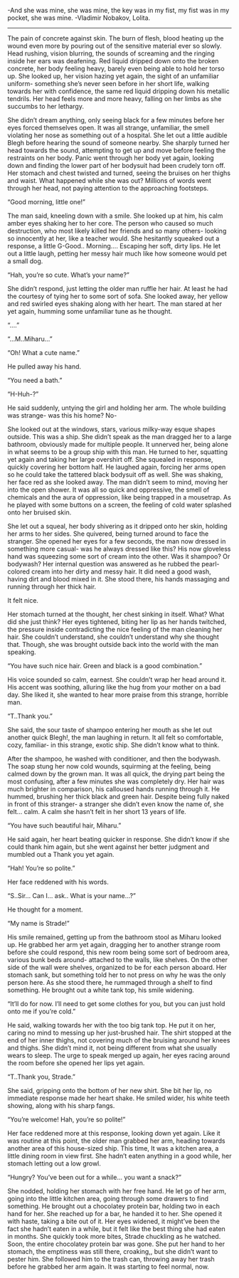 -And she was mine, she was mine, the key was in my fist, my fist was in my pocket, she was mine.
-Vladimir Nobakov, Lolita.


_________


The pain of concrete against skin. The burn of flesh, blood heating up the wound even more by pouring out of the sensitive material ever so slowly. Head rushing, vision blurring, the sounds of screaming and the ringing inside her ears was deafening. Red liquid dripped down onto the broken concrete, her body feeling heavy, barely even being able to hold her torso up. She looked up, her vision hazing yet again, the sight of an unfamiliar uniform- something she’s never seen before in her short life, walking towards her with confidence, the same red liquid dripping down his metallic tendrils. Her head feels more and more heavy, falling on her limbs as she succumbs to her lethargy. 

She didn’t dream anything, only seeing black for a few minutes before her eyes forced themselves open. It was all strange, unfamiliar, the smell violating her nose as something out of a hospital. She let out a little audible Blegh before hearing the sound of someone nearby. She sharply turned her head towards the sound, attempting to get up and move before feeling the restraints on her body. Panic went through her body yet again, looking down and finding the lower part of her bodysuit had been crudely torn off. Her stomach and chest twisted and turned, seeing the bruises on her thighs and waist. What happened while she was out? Millions of words went through her head, not paying attention to the approaching footsteps. 

“Good morning, little one!”

The man said, kneeling down with a smile. She looked up at him, his calm amber eyes shaking her to her core. The person who caused so much destruction, who most likely killed her friends and so many others- looking so innocently at her, like a teacher would.  She hesitantly squeaked out a response, a little G-Good.. Morning…. Escaping her soft, dirty lips. He let out a little laugh, petting her messy hair much like how someone would pet a small dog. 

“Hah, you’re so cute. What’s your name?”

She didn’t respond, just letting the older man ruffle her hair. At least he had the courtesy of tying her to some sort of sofa. She looked away, her yellow and red swirled eyes shaking along with her heart. The man stared at her yet again, humming some unfamiliar tune as he thought. 


“....”

“...M..Miharu…”

“Oh! What a cute name.”

He pulled away his hand. 

“You need a bath.”

“H-Huh-?”

He said suddenly, untying the girl and holding her arm. The whole building was strange- was this his home? No-

She looked out at the windows, stars, various milky-way esque shapes outside. This was a ship. She didn’t speak as the man dragged her to a large bathroom, obviously made for multiple people. It unnerved her, being alone in what seems to be a group ship with this man. He turned to her, squatting yet again and taking her large overshirt off. She squealed in response, quickly covering her bottom half. He laughed again, forcing her arms open so he could take the tattered black bodysuit off as well. She was shaking, her face red as she looked away. The man didn’t seem to mind, moving her into the open shower. It was all so quick and oppressive, the smell of chemicals and the aura of oppression, like being trapped in a mousetrap. As he played with some buttons on a screen, the feeling of cold water splashed onto her bruised skin. 

She let out a squeal, her body shivering as it dripped onto her skin, holding her arms to her sides. She quivered, being turned around to face the stranger. She opened her eyes for a few seconds, the man now dressed in something more casual- was he always dressed like this? His now gloveless hand was squeezing some sort of cream into the other. Was it shampoo? Or bodywash? Her internal question was answered as he rubbed the pearl-colored cream into her dirty and messy hair. It did need a good wash, having dirt and blood mixed in it. She stood there, his hands massaging and running through her thick hair. 

It felt nice. 

Her stomach turned at the thought, her chest sinking in itself. What? What did she just think? Her eyes tightened, biting her lip as her hands twitched, the pressure inside contradicting the nice feeling of the man cleaning her hair. She couldn’t understand, she couldn’t understand why she thought that. Though, she was brought outside back into the world with the man speaking. 

“You have such nice hair. Green and black is a good combination.”

His voice sounded so calm, earnest. She couldn’t wrap her head around it. His accent was soothing, alluring like the hug from your mother on a bad day. She liked it, she wanted to hear more praise from this strange, horrible man.

“T..Thank you.”

She said, the sour taste of shampoo entering her mouth as she let out another quick Blegh!, the man laughing in return. It all felt so comfortable, cozy, familiar- in this strange, exotic ship. She didn’t know what to think. 

After the shampoo, he washed with conditioner, and then the bodywash. The soap stung her now cold wounds, squirming at the feeling, being calmed down by the grown man. It was all quick, the drying part being the most confusing, after a few minutes she was completely dry. Her hair was much brighter in comparison, his calloused hands running through it. He hummed, brushing her thick black and green hair. Despite being fully naked in front of this stranger- a stranger she didn’t even know the name of, she felt… calm. A calm she hasn’t felt in her short 13 years of life. 

“You have such beautiful hair, Miharu.”

He said again, her heart beating quicker in response. She didn’t know if she could thank him again, but she went against her better judgment and mumbled out a Thank you yet again.

“Hah! You’re so polite.”

Her face reddened with his words. 

“S..Sir… Can I… ask.. What is your name…?”

He thought for a moment. 

“My name is Strade!”

His smile remained, getting up from the bathroom stool as Miharu looked up. He grabbed her arm yet again, dragging her to another strange room before she could respond, this new room being some sort of bedroom area, various bunk beds around- attached to the walls, like shelves. On the other side of the wall were shelves, organized to be for each person aboard. Her stomach sank, but something told her to not press on why he was the only person here. As she stood there, he rummaged through a shelf to find something. He brought out a white tank top, his smile widening. 

“It’ll do for now. I’ll need to get some clothes for you, but you can just hold onto me if you’re cold.”

He said, walking towards her with the too big tank top. He put it on her, caring no mind to messing up her just-brushed hair. The shirt stopped at the end of her inner thighs, not covering much of the bruising around her knees and thighs. She didn’t mind it, not being different from what she usually wears to sleep. The urge to speak merged up again, her eyes racing around the room before she opened her lips yet again. 

“T..Thank you, Strade.”


She said, gripping onto the bottom of her new shirt. She bit her lip, no immediate response made her heart shake. He smiled wider, his white teeth showing, along with his sharp fangs. 

“You’re welcome! Hah, you’re so polite!”

Her face reddened more at this response, looking down yet again. Like it was routine at this point, the older man grabbed her arm, heading towards another area of this house-sized ship. This time, It was a kitchen area, a little dining room in view first. She hadn’t eaten anything in a good while, her stomach letting out a low growl. 

“Hungry? You’ve been out for a while… you want a snack?”

She nodded, holding her stomach with her free hand. He let go of her arm, going into the little kitchen area, going through some drawers to find something. He brought out a chocolatey protein bar, holding two in each hand for her. She reached up for a bar, he handed it to her. She opened it with haste, taking a bite out of it. Her eyes widened, it might’ve been the fact she hadn’t eaten in a while, but it felt like the best thing she had eaten in months. She quickly took more bites, Strade chuckling as he watched. Soon, the entire chocolatey protein bar was gone. She put her hand to her stomach, the emptiness was still there, croaking,, but she didn’t want to pester him. She followed him to the trash can, throwing away her trash before he grabbed her arm again. It was starting to feel normal, now.
